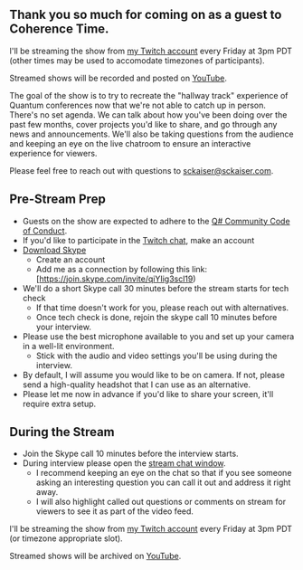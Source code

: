 ## Thank you so much for coming on as a guest to Coherence Time.

I'll be streaming the show from [my Twitch account](https://www.twitch.tv/crazy4pi314) every Friday at 3pm PDT (other times may be used to accomodate timezones of participants).

Streamed shows will be recorded and posted on [YouTube](http://youtube.com/SarahKaiser314).

The goal of the show is to try to recreate the "hallway track" experience of Quantum conferences now that we're not able to catch up in person. There's no set agenda. We can talk about how you've been doing over the past few months, cover projects you'd like to share, and go through any news and announcements. We'll also be taking questions from the audience and keeping an eye on the live chatroom to ensure an interactive experience for viewers.

Please feel free to reach out with questions to sckaiser@sckaiser.com.

## Pre-Stream Prep

- Guests on the show are expected to adhere to the [Q# Community Code of Conduct](https://www.contributor-covenant.org/).
- If you'd like to participate in the [Twitch chat](http://twitch.tv/), make an account
- [Download Skype](https://www.skype.com/en/)
    - Create an account
    - Add me as a connection by following this link: [https://join.skype.com/invite/qiYIig3scl19)
- We'll do a short Skype call 30 minutes before the stream starts for tech check
    - If that time doesn't work for you, please reach out with alternatives.
    - Once tech check is done, rejoin the skype call 10 minutes before your interview.
- Please use the best microphone available to you and set up your camera in a well-lit environment.
    - Stick with the audio and video settings you'll be using during the interview.
- By default, I will assume you would like to be on camera. If not, please send a high-quality headshot that I can use as an alternative.
- Please let me now in advance if you'd like to share your screen, it'll require extra setup.

## During the Stream

- Join the Skype call 10 minutes before the interview starts.
- During interview please open the [stream chat window](https://www.twitch.tv/popout/crazy4pi314/chat?popout=).
    - I recommend keeping an eye on the chat so that if you see someone asking an interesting question you can call it out and address it right away.
    - I will also highlight called out questions or comments on stream for viewers to see it as part of the video feed.

I'll be streaming the show from [my Twitch account](https://www.twitch.tv/crazy4pi314) every Friday at 3pm PDT (or timezone appropriate slot).

Streamed shows will be archived on [YouTube](http://youtube.com/SarahKaiser314).
